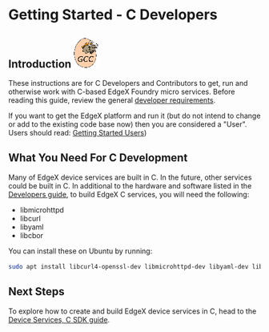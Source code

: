 # Getting Started - C Developers

## Introduction ![image](gcc-logo.png)

These instructions are for C Developers and Contributors to get, run and otherwise work with C-based EdgeX Foundry
micro services. Before reading this guide, review the general [developer requirements](./Ch-GettingStartedDevelopers.md#what-you-need).

If you want to get the EdgeX platform and run it (but do not intend to change or add to the existing code base now) then you are considered a "User". Users should read:
[Getting Started Users](./Ch-GettingStartedUsers.md))

## What You Need For C Development
Many of EdgeX device services are built in C.  In the future, other services could be built in C.  In additional to the hardware and software listed in the [Developers
guide](./Ch-GettingStartedDevelopers.md), to build EdgeX C services, you will need the following:

-   libmicrohttpd
-   libcurl
-   libyaml
-   libcbor

You can install these on Ubuntu by running:
```bash
sudo apt install libcurl4-openssl-dev libmicrohttpd-dev libyaml-dev libcbor-dev
```

## Next Steps
To explore how to create and build EdgeX device services in C, head to the [Device Services, C SDK guide](./Ch-GettingStartedSDK-C).